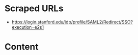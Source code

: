 # Scraped URLs
- https://login.stanford.edu/idp/profile/SAML2/Redirect/SSO?execution=e2s1

# Content
